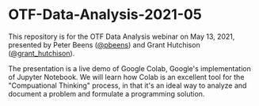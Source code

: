 # OTF-Data-Analysis-2021-05

This repository is for the OTF Data Analysis webinar on May 13, 2021, presented by Peter Beens ([@pbeens](https://twitter.com/pbeens)) and Grant Hutchison ([@grant_hutchison](https://twitter.com/grant_hutchison)).

The presentation is a live demo of Google Colab, Google's implementation of Jupyter Notebook. We will learn how Colab is an excellent tool for the "Compuational Thinking" process, in that it's an ideal way to analyze and document a problem and formulate a programming solution.
